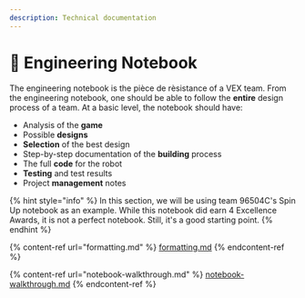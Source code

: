 ```yaml
---
description: Technical documentation
---
```


# 📗 Engineering Notebook

The engineering notebook is the pièce de rèsistance of a VEX team. From the engineering notebook, one should be able to follow the **entire** design process of a team. At a basic level, the notebook should have:

* Analysis of the **game**
* Possible **designs**
* **Selection** of the best design
* Step-by-step documentation of the **building** process
* The full **code** for the robot
* **Testing** and test results
* Project **management** notes

{% hint style="info" %}
In this section, we will be using team 96504C's Spin Up notebook as an example. While this notebook did earn 4 Excellence Awards, it is not a perfect notebook. Still, it's a good starting point.
{% endhint %}

{% content-ref url="formatting.md" %}
[formatting.md](formatting.md)
{% endcontent-ref %}

{% content-ref url="notebook-walkthrough.md" %}
[notebook-walkthrough.md](notebook-walkthrough.md)
{% endcontent-ref %}
